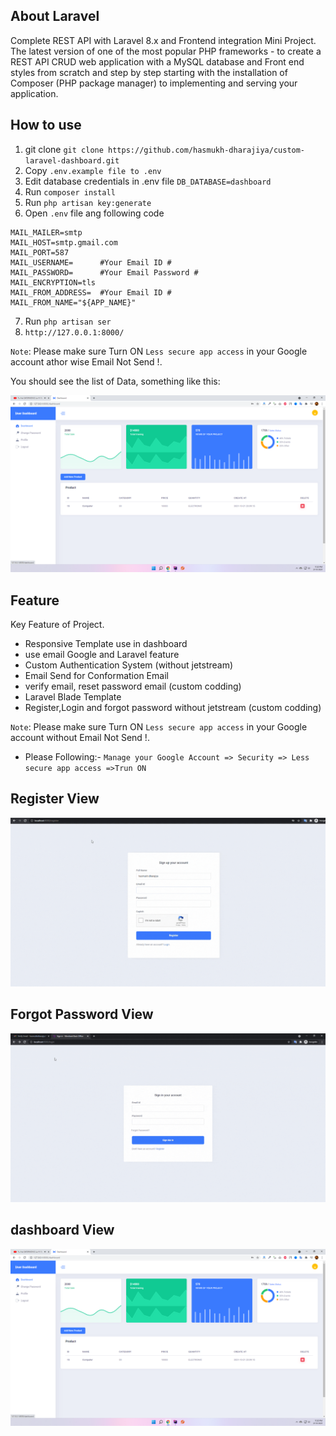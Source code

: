 ## About Laravel

Complete REST API with Laravel 8.x and Frontend integration Mini Project. The latest version of one of the most popular PHP frameworks - to create a REST API CRUD web application with a MySQL database and Front end styles from scratch and step by step starting with the installation of Composer (PHP package manager) to implementing and serving your application.

## How to use
1. git clone `git clone https://github.com/hasmukh-dharajiya/custom-laravel-dashboard.git`
2. Copy `.env.example file to .env`
3. Edit database credentials in .env file `DB_DATABASE=dashboard`
4. Run `composer install`
5. Run `php artisan key:generate`
6. Open `.env` file ang following code
```
MAIL_MAILER=smtp
MAIL_HOST=smtp.gmail.com
MAIL_PORT=587
MAIL_USERNAME=      #Your Email ID #
MAIL_PASSWORD=      #Your Email Password #
MAIL_ENCRYPTION=tls
MAIL_FROM_ADDRESS=  #Your Email ID #
MAIL_FROM_NAME="${APP_NAME}"
```
7. Run `php artisan ser`
8. `http://127.0.0.1:8000/`

`Note`: Please make sure Turn ON `Less secure app access` in your Google account athor wise Email Not Send !.

You should see the list of Data, something like this:

![larave dashboard img](public/images/dashboard-image/dashboard.png)

## Feature
Key Feature of Project.

- Responsive Template use in dashboard
- use email Google and Laravel feature
- Custom Authentication System (without jetstream)
- Email Send for Conformation Email
- verify email, reset password email (custom codding)
- Laravel Blade Template
- Register,Login and forgot password without jetstream (custom codding)

`Note`: Please make sure Turn ON `Less secure app access` in your Google account without Email Not Send !. 
- Please Following:- `Manage your Google Account => Security => Less secure app access =>Trun ON` 

## Register View
![larave dashboard img](public/images/dashboard-image/register.gif)

## Forgot Password View
![larave forgot_password img](public/images/dashboard-image/forgot-password.gif)

## dashboard View
![larave dashboard img](public/images/dashboard-image/dashboard.png)
